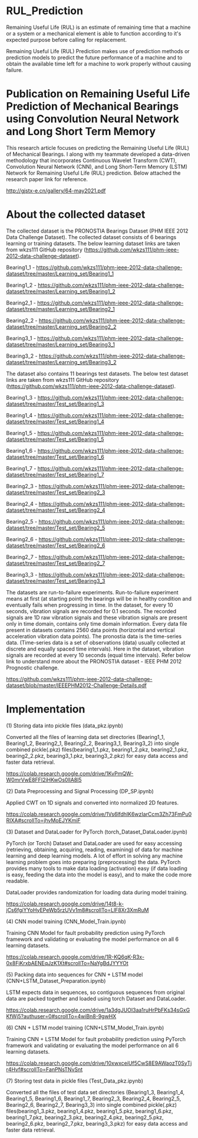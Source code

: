 # RUL_Prediction
Remaining Useful Life (RUL) is an estimate of remaining time that a machine or a system or a mechanical element is able to function according to it's expected purpose before calling for replacement.

Remaining Useful Life (RUL) Prediction makes use of prediction methods or prediction models to predict the future performance of a machine and to obtain the available time left for a machine to work properly without causing failure.

# Publication on Remaining Useful Life Prediction of Mechanical Bearings using Convolution Neural Network and Long Short Term Memory
This research article focuses on predicting the Remaining Useful Life (RUL) of Mechanical Bearings. I along with my teammate developed a data-driven methodology that incorporates Continuous Wavelet Transform (CWT), Convolution Neural Network (CNN), and Long Short-Term Memory (LSTM) Network for Remaining Useful Life (RUL) prediction. Below attached the research paper link for reference.

http://gjstx-e.cn/gallery/64-may2021.pdf

# About the collected dataset
The collected dataset is the PRONOSTIA Bearings Dataset (PHM IEEE 2012 Data Challenge Dataset). The collected dataset consists of 6 bearings learning or training datasets. The below learning dataset links are taken from wkzs111 GitHub repository (https://github.com/wkzs111/phm-ieee-2012-data-challenge-dataset).

Bearing1_1 - https://github.com/wkzs111/phm-ieee-2012-data-challenge-dataset/tree/master/Learning_set/Bearing1_1

Bearing1_2 - https://github.com/wkzs111/phm-ieee-2012-data-challenge-dataset/tree/master/Learning_set/Bearing1_2

Bearing2_1 - https://github.com/wkzs111/phm-ieee-2012-data-challenge-dataset/tree/master/Learning_set/Bearing2_1

Bearing2_2 - https://github.com/wkzs111/phm-ieee-2012-data-challenge-dataset/tree/master/Learning_set/Bearing2_2

Bearing3_1 - https://github.com/wkzs111/phm-ieee-2012-data-challenge-dataset/tree/master/Learning_set/Bearing3_1

Bearing3_2 - https://github.com/wkzs111/phm-ieee-2012-data-challenge-dataset/tree/master/Learning_set/Bearing3_2

The dataset also contains 11 bearings test datasets. The below test dataset links are taken from wkzs111 GitHub repository (https://github.com/wkzs111/phm-ieee-2012-data-challenge-dataset).

Bearing1_3 - https://github.com/wkzs111/phm-ieee-2012-data-challenge-dataset/tree/master/Test_set/Bearing1_3

Bearing1_4 - https://github.com/wkzs111/phm-ieee-2012-data-challenge-dataset/tree/master/Test_set/Bearing1_4

Bearing1_5 - https://github.com/wkzs111/phm-ieee-2012-data-challenge-dataset/tree/master/Test_set/Bearing1_5

Bearing1_6 - https://github.com/wkzs111/phm-ieee-2012-data-challenge-dataset/tree/master/Test_set/Bearing1_6

Bearing1_7 - https://github.com/wkzs111/phm-ieee-2012-data-challenge-dataset/tree/master/Test_set/Bearing1_7

Bearing2_3 - https://github.com/wkzs111/phm-ieee-2012-data-challenge-dataset/tree/master/Test_set/Bearing2_3

Bearing2_4 - https://github.com/wkzs111/phm-ieee-2012-data-challenge-dataset/tree/master/Test_set/Bearing2_4

Bearing2_5 - https://github.com/wkzs111/phm-ieee-2012-data-challenge-dataset/tree/master/Test_set/Bearing2_5

Bearing2_6 - https://github.com/wkzs111/phm-ieee-2012-data-challenge-dataset/tree/master/Test_set/Bearing2_6

Bearing2_7 - https://github.com/wkzs111/phm-ieee-2012-data-challenge-dataset/tree/master/Test_set/Bearing2_7

Bearing3_3 - https://github.com/wkzs111/phm-ieee-2012-data-challenge-dataset/tree/master/Test_set/Bearing3_3

The datasets are run-to-failure experiments. Run-to-failure experiment means at first (at starting point) the bearings will be in healthy condition and eventually fails when progressing in time. In the dataset, for every 10 seconds, vibration signals are recorded for 0.1 seconds. The recorded signals are 1D raw vibration signals and these vibration signals are present only in time domain, contains only time domain information. Every data file present in datasets contains 2560 data points (horizontal and vertical acceleration vibration data points). The pronostia data is the time-series data. (Time-series data is a set of observations (data) usually collected at discrete and equally spaced time intervals). Here in the dataset, vibration signals are recorded at every 10 seconds (equal time intervals). Refer below link to understand more about the PRONOSTIA dataset - IEEE PHM 2012 Prognostic challenge.

https://github.com/wkzs111/phm-ieee-2012-data-challenge-dataset/blob/master/IEEEPHM2012-Challenge-Details.pdf

# Implementation
(1) Storing data into pickle files (data_pkz.ipynb)

Converted all the files of learning data set directories (Bearing1_1, Bearing1_2, Bearing2_1, Bearing2_2, Bearing3_1, Bearing3_2) into single combined pickle(.pkz) files(bearing1_1.pkz, bearing1_2.pkz, bearing2_1.pkz, bearing2_2.pkz, bearing3_1.pkz, bearing3_2.pkz) for easy data access and faster data retrieval.

https://colab.research.google.com/drive/1KvPmQW-W0mrVwE8FFI2iHKwOs0llA8l5

(2) Data Preprocessing and Signal Processing (DP_SP.ipynb)

Applied CWT on 1D signals and converted into normalized 2D features.

https://colab.research.google.com/drive/1Vs6lfdhlK6wzIarCcm3Zh73FmPu0RIXA#scrollTo=jhvMoEJYKmiF

(3) Dataset and DataLoader for PyTorch (torch_Dataset_DataLoader.ipynb)

PyTorch (or Torch) Dataset and DataLoader are used for easy accessing (retrieving, obtaining, acquiring, reading, examining) of data for machine learning and deep learning models. A lot of effort in solving any machine learning problem goes into preparing (preprocessing) the data. PyTorch provides many tools to make data loading (activation) easy (if data loading is easy, feeding the data into the model is easy), and to make the code more readable.

DataLoader provides randomization for loading data during model training.

https://colab.research.google.com/drive/14t8-k-jCs6fgiYYoHyEPeWb5rzUVv1m8#scrollTo=LlF8Xr3XmRuM

(4) CNN model training (CNN_Model_Train.ipynb)

Training CNN Model for fault probability prediction using PyTorch framework and validating or evaluating the model performance on all 6 learning datasets.

https://colab.research.google.com/drive/1R-KQ6qK-R3x-0x8FjKrxbAENEqJzK1Xt#scrollTo=NaYgBdJYYYOt

(5) Packing data into sequences for CNN + LSTM model (CNN+LSTM_Dataset_Preparation.ipynb)

LSTM expects data in sequences, so contiguous sequences from original data are packed together and loaded using torch Dataset and DataLoader.

https://colab.research.google.com/drive/1a3dgJUOI3aa1ruHrPbFKs34sGxGKfWj5?authuser=0#scrollTo=4wiBn8-9gwHX

(6) CNN + LSTM model training (CNN+LSTM_Model_Train.ipynb)

Training CNN + LSTM Model for fault probability prediction using PyTorch framework and validating or evaluating the model performance on all 6 learning datasets.

https://colab.research.google.com/drive/10xwxceiUf5CwS8E9AWaozT0SyTjr4Hvf#scrollTo=FanPNsTNvSnt

(7) Storing test data in pickle files (Test_Data_pkz.ipynb)

Converted all the files of test data set directories (Bearing1_3, Bearing1_4, Bearing1_5, Bearing1_6, Bearing1_7, Bearing2_3, Bearing2_4, Bearing2_5, Bearing2_6, Bearing2_7, Bearing3_3) into single combined pickle(.pkz) files(bearing1_3.pkz, bearing1_4.pkz, bearing1_5.pkz, bearing1_6.pkz, bearing1_7.pkz, bearing2_3.pkz, bearing2_4.pkz, bearing2_5.pkz, bearing2_6.pkz, bearing2_7.pkz, bearing3_3.pkz) for easy data access and faster data retrieval.


